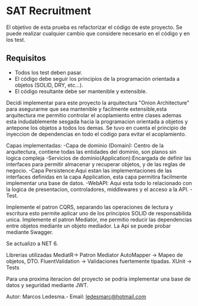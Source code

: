 # SAT Recruitment

El objetivo de esta prueba es refactorizar el código de este proyecto.
Se puede realizar cualquier cambio que considere necesario en el código y en los test.


## Requisitos 

- Todos los test deben pasar.
- El código debe seguir los principios de la programación orientada a objetos (SOLID, DRY, etc...).
- El código resultante debe ser mantenible y extensible.



Decidi implementar para este proyecto la arquitectura "Onion Architecture" para asegurarme que sea mantenible y facilmente 
extensible,esta arquitectura me permitio controlar el acoplamiento entre clases ademas esta indudablemente sesgada 
hacia la programacion orientada a objetos y antepone los objetos a todos los demas.
Se tuvo en cuenta el principio de inyeccion de dependencias en todo el codigo para evitar el acoplamiento.

Capas implementadas:
-Capa de dominio (Domain): Centro de la arquitectura, contiene todas las entidades del dominio, son planos sin logica 
compleja
-Servicios de dominio(Application):Encargada de definir las interfaces para permitir almacenar y recuperar objetos, 
y de las reglas de negocio.
-Capa Persistence:Aqui estan las implementaciones de las interfaces definidas en la capa Application, esta capa permitira 
facilmente implementar una base de datos.
-WebAPI: Aqui esta todo lo relacionado con la logica de presentacion, controladores, middlewares y el acceso a la API.
-Test.

 Implemente el patron CQRS, separando las operaciones de lectura y escritura esto permite aplicar uno de los principios SOLID
 de responsabilida unica.
 Implemente el patron Mediator, me permitio reducir las dependencias entre objetos mediante un objeto mediador.
 La Api se puede probar mediante Swagger.

Se actualizo a NET 6.

Librerias utilizadas
MediatR-> Patron Mediator
AutoMapper -> Mapeo de objetos, DTO.
FluentValidation -> Validaciones fuertemente tipadas.
XUnit -> Tests

Para una proxima iteracion del proyecto se podria implementar una base de datos y seguridad mediante JWT.

Autor: Marcos Ledesma.-
Email: ledesmarc@hotmail.com
